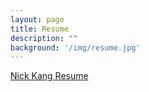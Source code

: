 ```yaml
---
layout: page
title: Resume
description: ""
background: '/img/resume.jpg'
---
```


<a href="/pdf/Nick_Kang_resume.pdf" target="_blank">Nick Kang Resume</a>